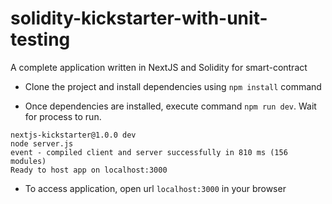 # solidity-kickstarter-with-unit-testing

A complete application written in NextJS and Solidity for smart-contract

- Clone the project and install dependencies using `npm install` command

- Once dependencies are installed, execute command `npm run dev`. Wait for process to run.

```npm
nextjs-kickstarter@1.0.0 dev
node server.js
event - compiled client and server successfully in 810 ms (156 modules)
Ready to host app on localhost:3000
```

- To access application, open url `localhost:3000` in your browser
